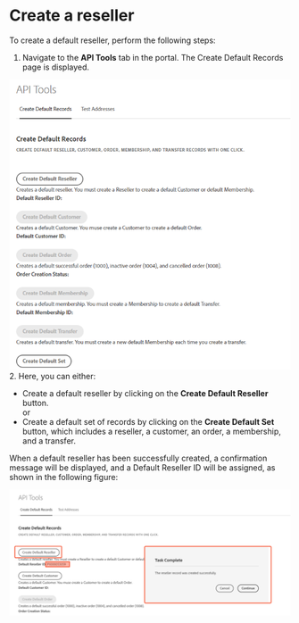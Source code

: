 # Create a reseller

To create a default reseller, perform the following steps:

1. Navigate to the **API Tools** tab in the portal. The Create Default Records page is displayed.

![Create Default Records page](/src/pages/sandbox/image/create_default.png)
2. Here, you can either:

- Create a default reseller by clicking on the **Create Default Reseller** button. <br /> or <br />
- Create a default set of records by clicking on the **Create Default Set** button, which includes a reseller, a customer, an order, a membership, and a transfer.

When a default reseller has been successfully created, a confirmation message will be displayed, and a Default Reseller ID will be assigned, as shown in the following figure:

![Default Reseller creation through Sandbox Portal](/src/pages/sandbox/image/default_reseller.md.png)
